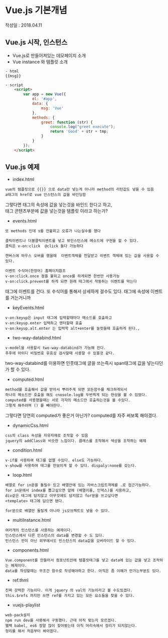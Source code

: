 # Vue.js 기본개념
 작성일 : 2018.04.11

## Vue.js 시작, 인스턴스
- Vue.js로 만들어져있는 데모페이지 소개
- Vue instance 와 템플릿 소개
```html
- html
{{msg}}

- script
    <script> 
        var app = new Vue({
            el: '#app',            
            data: {
                msg: 'Vue'
            },
            methods: {
                greet: function (str) {
                    console.log("greet execute");                    
                    return 'Good' + str + tmp;
                }
            }
        });
    </script>
```

 ## Vue.js 예제
- index.html 
```
vue의 템플릿으로 {{}} 으로 data만 넣는게 아니라 method의 리턴값도 넣을 수 있음
a태그의 href로 vue 인스턴스의 값을 바인딩함  
```
그렇다면 태그의 속성에 값을 넣는것을 바인드 한다고 하고,<br>
태그 콘텐츠부분에 값을 넣는것을 템플릿 이라고 하는가?

- events.html
```
또 methods 인데 s를 안붙히고 오류가 나는실수를 했다

클릭이벤트나 더블클릭이벤트를 넣고 뷰인스턴스에 메소드에 구현을 할 수 있다.
클릭은 v-on:click  @click 둘다 가능하다

캔버스에 마우스 오버를 했을때  이벤트객체를 전달받고 이벤트 객체에 있는 값을 사용할 수 있다.

이벤트 수식어(한정어) 홈페이지참조
v-on:click.once 점을 붙히고 once를 하게되면 한번만 사용가능
v-on:click.prevent를 하게 되면 원래 태그에서 작동하는 이벤트를 막는다
```
태그에 이벤트를 건다. 또 수식어를 통해서 상세하게 걸수도 있다.
태그에 속성에 이벤트를 거는거니까 

- keyEvents.html
```
v-on:keyup은 input 태그에 입력할때마다 메소드를 호출하고
v-on:keyup.enter 입력하고 엔터할때 호출
v-on:keyup.alt.enter 는 입력학 alt+enter를 눌럿을때 호출하게 된다.,
```
- two-way-databind.html
```
v-model을 사용할시 two-way-databind가 가능해 진다.
추후에 아이디 비밀번호 유효성 검사할때 사용할 수 있을것 같다.
```
two-way-databind를 이용하면 인풋태그에 글을 쓰는즉시 span태그에 값을 넣는다던가 할 수 있다.
- computed.html
```
method를 호출해서 값을 받아서 뿌려주게 되면 모든함수를 체크하게되서
하나의 메소드만 호출을 해도 cnosole.log를 두번찍게 되는 현상을 볼 수 있었다.
computed를 사용했을때는 서로 각자의 메소드만 호출하는것을 볼 수있다.
그렇게 해주려며 () 를 빼야한다.
```
그렇다면 당연히 computed가 좋은거 아닌가? computed를 자주 써보록 해야겠다.
- dynamicCss.html
```
css의 class 속성을 자유자재로 조작할 수 있음
jquery의 addClass와 비슷한 느낌이다. 클래스를 조작해서 색상을 조작하는 예제
```
- condition.html
```
v-if를 사용하여 태그를 없앨 수있다. else도 가능하다.
v-show를 사용하여 태그를 안보이게 할 수 있다. dispaly:none를 갖는다.
```
- loop.html
```
배열로 for in문을 돌릴수 있고 배열안에 있는 자바스크립트객체를 .로 접근가능하다.
for in문에서 index를 뽑고싶으면 앞에 (배열이름, 인덱스)를 사용하고,
div같은 태그에 담지않고 아무것에도 담지않고 for문을 쓰고싶다면
<template> 태그에 담으면 됀다.

for문으로 배열만 돌릴게 아니라 js오브젝트도 넣을 수 있다.
```
- multiInstance.html
```
여러개의 인스턴스를 사용하는 예제이다.
인스턴스에서 다른 인스턴스의 data를 변경할 수 도 있다.
인스턴스 안이 아닌 외부에서도 인스턴스의 data값을 오버라이드 할 수 있다.
```
- components.html
```
Vue.component를 만들어서 컴포넌트안에 템플릿태그를 넣고 data에 있는 값을 넣고 조작하는 예제이다.
data를 작성할때는 무조건 함수로 작성해야하고 한다. 아직은 좀 이해가 안가는부분도 있다.
```

- ref.thml
```
진짜 강력한 기능이다. 이게 jquery 의 val의 기능이라고 볼 수도있겠다.
this.$refs 까지만 쓰면 ref를 가지고 있는 모든 요소들을 찾을 수 있다.
```

- vuejs-playlist
```
web-pack설치
npm run dev를 사용해서 구동했다. 근데 아직 맞는지 모르겠다.
웹팩 babel, es6 정말 많이 찾아봤는데 아직 머리속에서 정리가 되지않는다.
정리를 해서 처음부터 봐야겠다.
```
